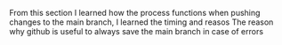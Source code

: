 From this section I learned how the process functions when pushing changes to the main branch, I learned the timing and reasos
The reason why github is useful to always save the main branch in case of errors
